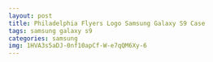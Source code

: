 ```yaml
---
layout: post
title: Philadelphia Flyers Logo Samsung Galaxy S9 Case
tags: samsung galaxy s9
categories: samsung
img: 1HVA3s5aDJ-0nf10apCf-W-e7qQM6Xy-6
---
```

